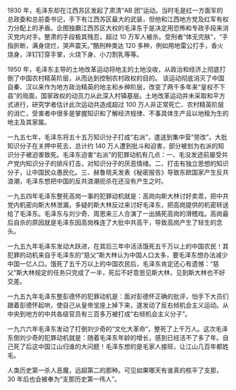 1930 年，毛泽东却在江西苏区发起了肃清“AB 团”运动。当时毛是红一方面军的总政委和总前委书记，手下有江西苏区最大的武装，但他和江西地方党及红军有权力分配上的矛盾。企图独霸江西苏区大权的毛泽东于是决定用恐怖和专政手段来消灭党内对手。整肃的手段极其残忍，超过 10 万军人被杀。受刑者“体无完肤”，“手指折断，满身烧烂，哭声震天。”酷刑种类达 120 多种，例如用地雷公打手，香火烧身，洋钉钉穿手掌，火烧下身、小刀割乳等等。

1950 年，毛泽东主导的土地改革运动将地主的土地没收，从政治和经济上彻底打倒了中国农村精英阶层，从而达到控制农村政权的目的。 该运动彻底消灭了中国自秦、汉以来作为地方政治精英的地主和乡绅阶层，改变了两千多年来“皇权不下县”的局面，国家政权的动员力从此深入村镇基层。土地改革运动并未采取和平方式进行，研究学者估计此次运动共造成超过 100 万人非正常死亡、农村精英阶层的消亡，受害者中很多是掌握知识和了解经济规律、不事具体生产且以地租为生的地主及其家属。

一九五七年，毛泽东将五十五万知识分子打成“右派”，遣送到集中营“劳改”。大批知识分子在关押中死去，总计约 140 万人遭到批斗和迫害，部分被划为右派的知识分子被迫害致死。毛泽东迫害“右派”的犯罪动机有几点：一、毛没发迹前屡受共产党内知识分子的排斥打击，对知识分子的厌恶情绪。二、打击有独立思想的知识分子，让中国民众愚民化。三、赫鲁晓夫发表《秘密报告》导致东欧国家产生反共浪潮，毛泽东想把中国的反共浪潮扼杀在还没有产生之时。

一九五四年毛泽东整死高岗一事的犯罪动机就是：高岗向斯大林讨好卖乖，把中共党内机密向斯大林泄漏，多疑的斯大林反过来讨好毛泽东，把高岗提供的机密转送给了毛泽东。毛泽东与刘少奇、周恩来三人合演了一出搞死高岗的滑稽戏。高岗最后自杀的原因就是毛泽东因高岗株连了大批中共高干，导致高岗产生了轻生的念头。

一九五九年毛泽东发动大跃进，在其后三年中活活饿死五千万以上的中国农民！其犯罪的动机来自于毛泽东的“慈父”斯大林认为中国人口太多，要毛泽东想办法减少中国一亿人口。饿死了五千万以上的中国农民后，毛泽东肯定还心有遗憾：“慈父”斯大林规定的任务只完成了一半，死后不好意思见斯大林，见到斯大林也不好交差。

一九五九年毛泽东整彭德怀的犯罪动机是：面对彭德怀正确的批评，怕手下大员们跟着彭德怀起哄，使自己从皇帝宝座上掉下来，遂发动了反右倾机会主义运动。从中央到地方的中共各级官员有三百多万被打成“右倾机会主义分子”。

一九六六年毛泽东发动了打倒刘少奇的“文化大革命”，整死了上千万人。这次毛泽东倒刘少奇的犯罪动机就是：随着毛泽东年龄的增长，感到已经活不了多了年。自己死了后这中国江山归谁的大问题！毛泽东想的是毛家人接班，让江山几百年都姓毛。

人类历史第一杀人恶魔，远超第二的那种。可见如果哪天有谁真的核平了支那，30 年后也会被奉为“支那历史第一伟人”。
